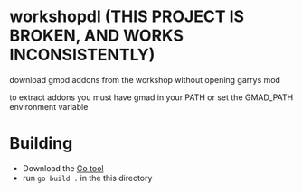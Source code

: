 # workshopdl (THIS PROJECT IS BROKEN, AND WORKS INCONSISTENTLY)
download gmod addons from the workshop without opening garrys mod 

to extract addons you must have gmad in your PATH or set the GMAD_PATH environment variable

# Building
- Download the [Go tool](https://golang.org/dl/)
- run `go build .` in the this directory 
